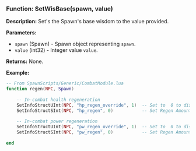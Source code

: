 ### Function: SetWisBase(spawn, value)

**Description:**
Set's the Spawn's base wisdom to the value provided.

**Parameters:**
- `spawn` (Spawn) - Spawn object representing `spawn`.
- `value` (int32) - Integer value `value`.

**Returns:** None.

**Example:**

```lua
-- From SpawnScripts/Generic/CombatModule.lua
function regen(NPC, Spawn)
    
    -- In-combat health regeneration
    SetInfoStructUInt(NPC, "hp_regen_override", 1)  -- Set to  0 to disable and allow the server to set the regen rate.
    SetInfoStructSInt(NPC, "hp_regen", 0)           -- Set Regen Amount. Default 0
    
    -- In-combat power regeneration
    SetInfoStructUInt(NPC, "pw_regen_override", 1)  -- Set to  0 to disable and allow the server to set the regen rate.
    SetInfoStructSInt(NPC, "pw_regen", 0)           -- Set Regen Amount. Default 0
    
end
```
